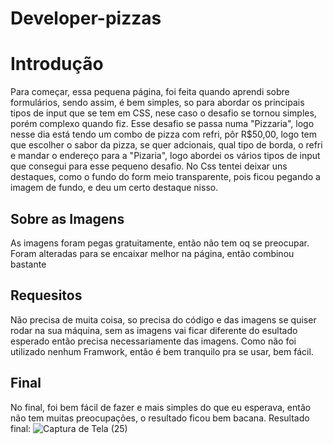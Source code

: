 # Developer-pizzas

# Introdução

  Para começar, essa pequena página, foi feita quando aprendi sobre formulários, sendo assim, é bem simples, so para abordar os principais tipos de input que se tem em CSS, nese caso o desafio
se tornou simples, porém complexo quando fiz.
	Esse desafio se passa numa "Pizzaria", logo nesse dia está tendo um combo de pizza com refri, pôr R$50,00, logo tem que escolher o sabor da pizza, se quer adcionais, qual tipo de borda, o refri
e mandar o endereço para a "Pizaria", logo abordei os vários tipos de input que consegui para esse pequeno desafio.
	No Css tentei deixar uns destaques, como o fundo do form meio transparente, pois ficou pegando a imagem de fundo, e deu um certo destaque nisso.

## Sobre as Imagens

	
  As imagens foram pegas gratuitamente, então não tem oq se preocupar. 
  Foram alteradas para se encaixar melhor na página, então combinou bastante

## Requesitos 

	
  Não precisa de muita coisa, so precisa do código e das imagens se quiser rodar na sua máquina, sem as imagens vai ficar diferente do 
  esultado esperado então precisa necessariamente das imagens.
  Como não foi utilizado nenhum Framwork, então é bem tranquilo pra se usar, bem fácil.

## Final

  No final, foi bem fácil de fazer e mais simples do que eu esperava, então não tem muitas preocupações, o resultado ficou bem bacana.
  Resultado final:
  ![Captura de Tela (25)](https://github.com/J-Davi2/Developer-pizzas/assets/111305879/57e8eaf3-4912-44c9-9f35-030402bf2f2a)



